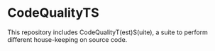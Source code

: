 # CodeQualityTS
This repository includes CodeQualityT(est)S(uite), a suite to perform different house-keeping on source code.

